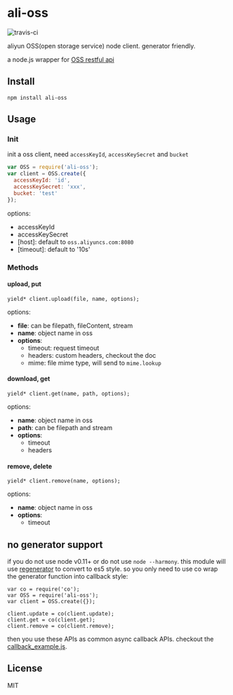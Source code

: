 ali-oss
=======
![travis-ci](https://api.travis-ci.org/node-modules/ali-oss.svg)

aliyun OSS(open storage service) node client. generator friendly.

a node.js wrapper for [OSS restful api](http://imgs-storage.cdn.aliyuncs.com/help/oss/OSS_API_20131015.pdf?spm=5176.383663.5.23.AHDSVr&file=OSS_API_20131015.pdf)

## Install

```
npm install ali-oss
```

## Usage

### Init

init a oss client, need `accessKeyId`, `accessKeySecret` and `bucket`

```js
var OSS = require('ali-oss');
var client = OSS.create({
  accessKeyId: 'id',
  accessKeySecret: 'xxx',
  bucket: 'test'
});
```

options:

 - accessKeyId
 - accessKeySecret
 - [host]: default to `oss.aliyuncs.com:8080`
 - [timeout]: default to '10s'

### Methods

#### upload, put

```
yield* client.upload(file, name, options);
```

options:

 - **file**: can be filepath, fileContent, stream
 - **name**: object name in oss
 - **options**:
    - timeout: request timeout
    - headers: custom headers, checkout the doc
    - mime: file mime type, will send to `mime.lookup`

#### download, get

```
yield* client.get(name, path, options);
```

options:

- **name**: object name in oss
- **path**: can be filepath and stream
- **options**:
  - timeout
  - headers

#### remove, delete

```
yield* client.remove(name, options);
```

options:

- **name**: object name in oss
- **options**:
  - timeout

## no generator support

if you do not use node v0.11+ or do not use `node --harmony`.
this module will use [regenerator](https://github.com/facebook/regenerator) to convert to es5 style.
so you only need to use co wrap the generator function into callback style:

```
var co = require('co');
var OSS = require('ali-oss');
var client = OSS.create({});

client.update = co(client.update);
client.get = co(client.get);
client.remove = co(client.remove);
```

then you use these APIs as common async callback APIs. checkout the [callback_example.js](callback_example.js).

## License

MIT
